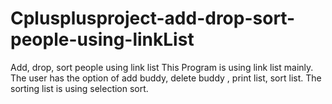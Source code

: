 # Cplusplusproject-add-drop-sort-people-using-linkList
Add, drop, sort people using link list
This Program is using link list mainly. The user has the option of add buddy, delete buddy , print list, sort list. The sorting list is using selection sort.
